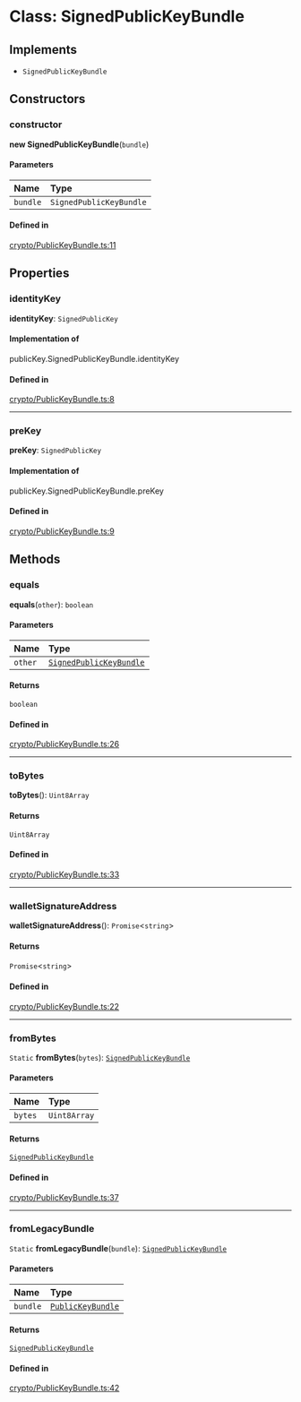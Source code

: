 <!---->
# Class: SignedPublicKeyBundle

## Implements

- `SignedPublicKeyBundle`

## Constructors

### constructor

**new SignedPublicKeyBundle**(`bundle`)

#### Parameters

| Name | Type |
| :------ | :------ |
| `bundle` | `SignedPublicKeyBundle` |

#### Defined in

[crypto/PublicKeyBundle.ts:11](https://github.com/xmtp/xmtp-js/blob/b6e743a/src/crypto/PublicKeyBundle.ts#L11)

## Properties

### identityKey

 **identityKey**: `SignedPublicKey`

#### Implementation of

publicKey.SignedPublicKeyBundle.identityKey

#### Defined in

[crypto/PublicKeyBundle.ts:8](https://github.com/xmtp/xmtp-js/blob/b6e743a/src/crypto/PublicKeyBundle.ts#L8)

___

### preKey

 **preKey**: `SignedPublicKey`

#### Implementation of

publicKey.SignedPublicKeyBundle.preKey

#### Defined in

[crypto/PublicKeyBundle.ts:9](https://github.com/xmtp/xmtp-js/blob/b6e743a/src/crypto/PublicKeyBundle.ts#L9)

## Methods

### equals

**equals**(`other`): `boolean`

#### Parameters

| Name | Type |
| :------ | :------ |
| `other` | [`SignedPublicKeyBundle`](SignedPublicKeyBundle.md) |

#### Returns

`boolean`

#### Defined in

[crypto/PublicKeyBundle.ts:26](https://github.com/xmtp/xmtp-js/blob/b6e743a/src/crypto/PublicKeyBundle.ts#L26)

___

### toBytes

**toBytes**(): `Uint8Array`

#### Returns

`Uint8Array`

#### Defined in

[crypto/PublicKeyBundle.ts:33](https://github.com/xmtp/xmtp-js/blob/b6e743a/src/crypto/PublicKeyBundle.ts#L33)

___

### walletSignatureAddress

**walletSignatureAddress**(): `Promise`<`string`\>

#### Returns

`Promise`<`string`\>

#### Defined in

[crypto/PublicKeyBundle.ts:22](https://github.com/xmtp/xmtp-js/blob/b6e743a/src/crypto/PublicKeyBundle.ts#L22)

___

### fromBytes

`Static` **fromBytes**(`bytes`): [`SignedPublicKeyBundle`](SignedPublicKeyBundle.md)

#### Parameters

| Name | Type |
| :------ | :------ |
| `bytes` | `Uint8Array` |

#### Returns

[`SignedPublicKeyBundle`](SignedPublicKeyBundle.md)

#### Defined in

[crypto/PublicKeyBundle.ts:37](https://github.com/xmtp/xmtp-js/blob/b6e743a/src/crypto/PublicKeyBundle.ts#L37)

___

### fromLegacyBundle

`Static` **fromLegacyBundle**(`bundle`): [`SignedPublicKeyBundle`](SignedPublicKeyBundle.md)

#### Parameters

| Name | Type |
| :------ | :------ |
| `bundle` | [`PublicKeyBundle`](PublicKeyBundle.md) |

#### Returns

[`SignedPublicKeyBundle`](SignedPublicKeyBundle.md)

#### Defined in

[crypto/PublicKeyBundle.ts:42](https://github.com/xmtp/xmtp-js/blob/b6e743a/src/crypto/PublicKeyBundle.ts#L42)
